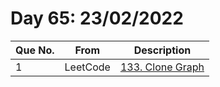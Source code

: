 # Day 65: 23/02/2022

| Que No. | From | Description |
| --- | --- | --- |
| 1 | LeetCode | [133. Clone Graph](https://leetcode.com/problems/clone-graph/) |
